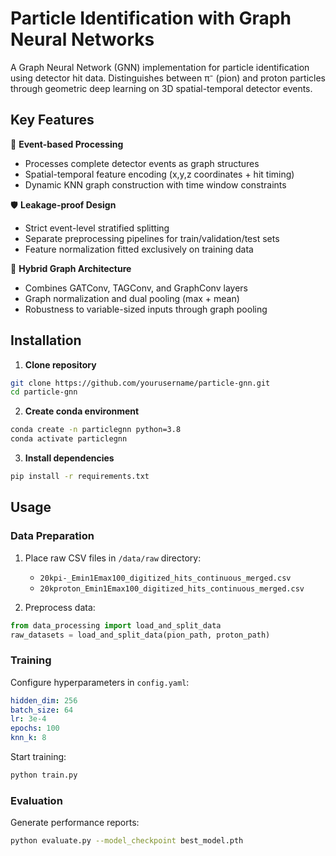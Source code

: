 # Particle Identification with Graph Neural Networks

A Graph Neural Network (GNN) implementation for particle identification using detector hit data. Distinguishes between π⁻ (pion) and proton particles through geometric deep learning on 3D spatial-temporal detector events.

## Key Features

🔭 **Event-based Processing**  
- Processes complete detector events as graph structures
- Spatial-temporal feature encoding (x,y,z coordinates + hit timing)
- Dynamic KNN graph construction with time window constraints

🛡️ **Leakage-proof Design**  
- Strict event-level stratified splitting
- Separate preprocessing pipelines for train/validation/test sets
- Feature normalization fitted exclusively on training data

🧠 **Hybrid Graph Architecture**  
- Combines GATConv, TAGConv, and GraphConv layers
- Graph normalization and dual pooling (max + mean)
- Robustness to variable-sized inputs through graph pooling

## Installation

1. **Clone repository**
```bash
git clone https://github.com/yourusername/particle-gnn.git
cd particle-gnn
```

2. **Create conda environment**  
```bash
conda create -n particlegnn python=3.8
conda activate particlegnn
```

3. **Install dependencies**
```bash
pip install -r requirements.txt
```

## Usage

### Data Preparation
1. Place raw CSV files in `/data/raw` directory:
   - `20kpi-_Emin1Emax100_digitized_hits_continuous_merged.csv`
   - `20kproton_Emin1Emax100_digitized_hits_continuous_merged.csv`

2. Preprocess data:
```python
from data_processing import load_and_split_data
raw_datasets = load_and_split_data(pion_path, proton_path)
```

### Training
Configure hyperparameters in `config.yaml`:
```yaml
hidden_dim: 256
batch_size: 64
lr: 3e-4
epochs: 100
knn_k: 8
```

Start training:
```bash
python train.py
```

### Evaluation
Generate performance reports:
```bash
python evaluate.py --model_checkpoint best_model.pth
```

